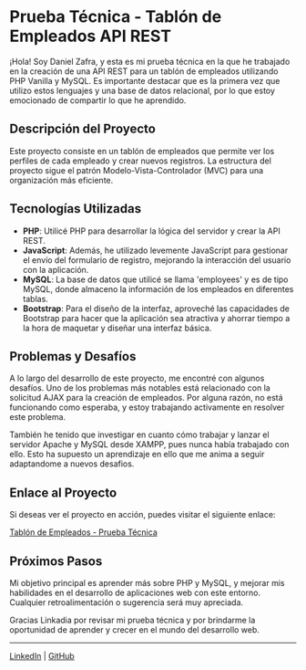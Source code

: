 # Prueba Técnica - Tablón de Empleados API REST

¡Hola! Soy Daniel Zafra, y esta es mi prueba técnica en la que he trabajado en la creación de una API REST para un tablón de empleados utilizando PHP Vanilla y MySQL. Es importante destacar que es la primera vez que utilizo estos lenguajes y una base de datos relacional, por lo que estoy emocionado de compartir lo que he aprendido. 

## Descripción del Proyecto

Este proyecto consiste en un tablón de empleados que permite ver los perfiles de cada empleado y crear nuevos registros. La estructura del proyecto sigue el patrón Modelo-Vista-Controlador (MVC) para una organización más eficiente.

## Tecnologías Utilizadas

- **PHP**: Utilicé PHP para desarrollar la lógica del servidor y crear la API REST.
- **JavaScript**: Además, he utilizado levemente JavaScript para gestionar el envío del formulario de registro, mejorando la interacción del usuario con la aplicación.
- **MySQL**: La base de datos que utilicé se llama 'employees' y es de tipo MySQL, donde almaceno la información de los empleados en diferentes tablas.
- **Bootstrap**: Para el diseño de la interfaz, aproveché las capacidades de Bootstrap para hacer que la aplicación sea atractiva y ahorrar tiempo a la hora de maquetar y diseñar una interfaz básica.

## Problemas y Desafíos

A lo largo del desarrollo de este proyecto, me encontré con algunos desafíos. Uno de los problemas más notables está relacionado con la solicitud AJAX para la creación de empleados. Por alguna razón, no está funcionando como esperaba, y estoy trabajando activamente en resolver este problema.

También he tenido que investigar en cuanto cómo trabajar y lanzar el servidor Apache y MySQL desde XAMPP, pues nunca había trabajado con ello. Esto ha supuesto un aprendizaje en ello que me anima a seguir adaptandome a nuevos desafios.

## Enlace al Proyecto

Si deseas ver el proyecto en acción, puedes visitar el siguiente enlace:

[Tablón de Empleados - Prueba Técnica](https://apirestlinkadia.000webhostapp.com/crud_php/index.php)

## Próximos Pasos

Mi objetivo principal es aprender más sobre PHP y MySQL, y mejorar mis habilidades en el desarrollo de aplicaciones web con este entorno. Cualquier retroalimentación o sugerencia será muy apreciada.

Gracias Linkadia por revisar mi prueba técnica y por brindarme la oportunidad de aprender y crecer en el mundo del desarrollo web.

--- 

[LinkedIn](https://www.linkedin.com/in/daniel-zafra-mansilla-44734b146/) | [GitHub](https://github.com/Danizetaeme)
